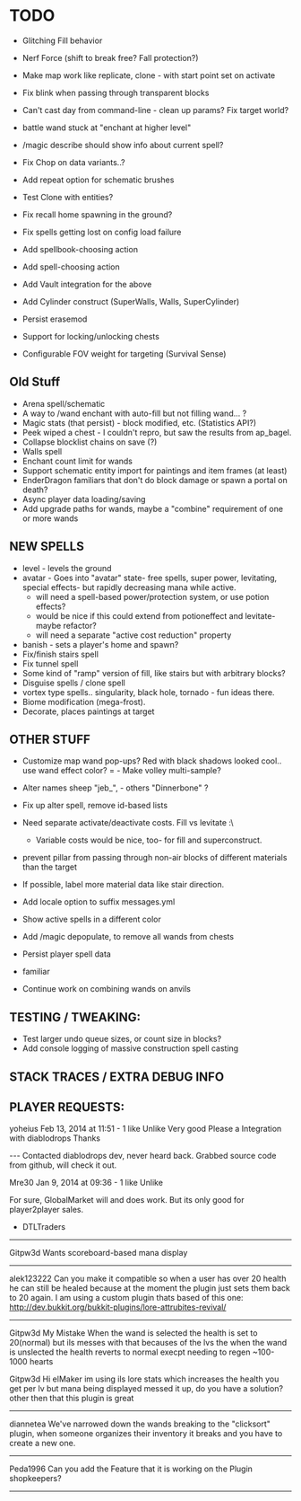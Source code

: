 # TODO

 - Glitching Fill behavior
 - Nerf Force (shift to break free? Fall protection?)
 - Make map work like replicate, clone - with start point set on activate
 - Fix blink when passing through transparent blocks
 - Can't cast day from command-line - clean up params? Fix target world?
 - battle wand stuck at "enchant at higher level"
 - /magic describe should show info about current spell?
 - Fix Chop on data variants..?
 - Add repeat option for schematic brushes
 - Test Clone with entities?

 - Fix recall home spawning in the ground?
 - Fix spells getting lost on config load failure
 - Add spellbook-choosing action 
 - Add spell-choosing action
 - Add Vault integration for the above
 - Add Cylinder construct (SuperWalls, Walls, SuperCylinder)
 - Persist erasemod
 - Support for locking/unlocking chests
 - Configurable FOV weight for targeting (Survival Sense)

## Old Stuff

 - Arena spell/schematic
 - A way to /wand enchant with auto-fill but not filling wand... ?
 - Magic stats (that persist) - block modified, etc. (Statistics API?)
 - Peek wiped a chest - I couldn't repro, but saw the results from ap_bagel.
 - Collapse blocklist chains on save (?)
 - Walls spell
 - Enchant count limit for wands
 - Support schematic entity import for paintings and item frames (at least)
 - EnderDragon familiars that don't do block damage or spawn a portal on death?
 - Async player data loading/saving
 - Add upgrade paths for wands, maybe a "combine" requirement of one or more wands
 
## NEW SPELLS

 - level - levels the ground
 - avatar - Goes into "avatar" state- free spells, super power, levitating, special effects- but rapidly decreasing mana while active.
    - will need a spell-based power/protection system, or use potion effects? 
    - would be nice if this could extend from potioneffect and levitate- maybe refactor?
    - will need a separate "active cost reduction" property
 - banish - sets a player's home and spawn?
 - Fix/finish stairs spell
 - Fix tunnel spell
 - Some kind of "ramp" version of fill, like stairs but with arbitrary blocks?
 - Disguise spells / clone spell
 - vortex type spells.. singularity, black hole, tornado - fun ideas there.
 - Biome modification (mega-frost).
 - Decorate, places paintings at target

## OTHER STUFF
 
 - Customize map wand pop-ups? Red with black shadows looked cool.. use wand effect color?
= - Make volley multi-sample?
 - Alter names sheep "jeb_", - others "Dinnerbone" ?
 
 - Fix up alter spell, remove id-based lists
 
 - Need separate activate/deactivate costs. Fill vs levitate :\
   - Variable costs would be nice, too- for fill and superconstruct.
 - prevent pillar from passing through non-air blocks of different materials than the target
 - If possible, label more material data like stair direction.
 - Add locale option to suffix messages.yml
 
 - Show active spells in a different color
 
 - Add /magic depopulate, to remove all wands from chests

  - Persist player spell data
   - familiar
 
 - Continue work on combining wands on anvils
 
## TESTING / TWEAKING:
 
 - Test larger undo queue sizes, or count size in blocks?
 - Add console logging of massive construction spell casting

## STACK TRACES / EXTRA DEBUG INFO


## PLAYER REQUESTS:

yoheius
Feb 13, 2014 at 11:51 - 1 like Unlike
Very good Please a Integration with diablodrops Thanks

--- Contacted diablodrops dev, never heard back. Grabbed source code from github, will check it out.

Mre30
Jan 9, 2014 at 09:36 - 1 like Unlike

For sure, GlobalMarket will and does work. But its only good for player2player sales.

- DTLTraders

---

Gitpw3d
Wants scoreboard-based mana display

-------

alek123222
Can you make it compatible so when a user has over 20 health he can still be healed because at the moment the plugin just sets them back to 20 again.
I am using a custom plugin thats based of this one: http://dev.bukkit.org/bukkit-plugins/lore-attrubites-revival/ 

----

Gitpw3d
My Mistake When the wand is selected the health is set to 20(normal)
but ils messes with that becauses of the lvs the when the wand is unslected the health reverts to normal execpt needing to regen ~100-1000 hearts

Gitpw3d
Hi elMaker im using ils lore stats which increases the health you get per lv but mana being displayed messed it up, do you have a solution? other then that this plugin is great

----

diannetea
We've narrowed down the wands breaking to the "clicksort" plugin, when someone organizes their inventory it breaks and you have to create a new one.

---

Peda1996
Can you add the Feature that it is working on the Plugin shopkeepers?

-----

	